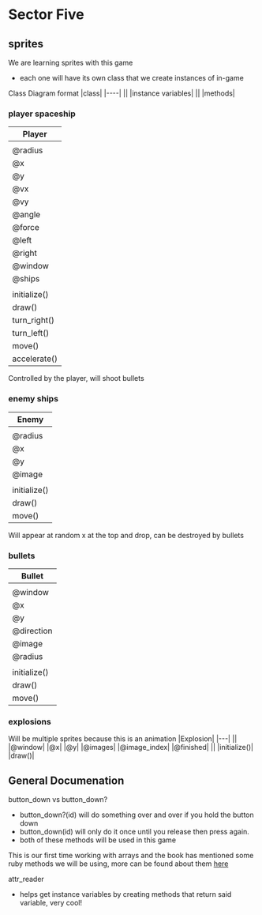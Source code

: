 # Sector Five

## sprites

We are learning sprites with this game
- each one will have its own class that we create instances of in-game

Class Diagram format
|class|
|----|
||
|instance variables|
||
|methods|

### player spaceship
|Player|
|---|
||
|@radius|
|@x|
|@y|
|@vx|
|@vy|
|@angle|
|@force|
|@left|
|@right|
|@window|
|@ships|
||
|initialize()|
|draw()|
|turn\_right()|
|turn\_left()|
|move()|
|accelerate()|

Controlled by the player, will shoot bullets<br>

### enemy ships
|Enemy|
|---|
||
|@radius|
|@x|
|@y|
|@image|
||
|initialize()|
|draw()|
|move()|

Will appear at random x at the top and drop, can be destroyed by bullets<br>

### bullets
|Bullet|
|---|
||
|@window|
|@x|
|@y|
|@direction|
|@image|
|@radius|
||
|initialize()|
|draw()|
|move()|

### explosions
Will be multiple sprites because this is an animation
|Explosion|
|---|
||
|@window|
|@x|
|@y|
|@images|
|@image\_index|
|@finished|
||
|initialize()|
|draw()|

## General Documenation

button\_down vs button\_down?
- button\_down?(id) will do something over and over if you hold the button down
- button\_down(id) will only do it once until you release then press again.
- both of these methods will be used in this game

This is our first time working with arrays and the book has mentioned some ruby methods we will be using, more can be found about them [here](https://ruby-doc.org//core-2.0.0/Array.html)<br>

attr\_reader
- helps get instance variables by creating methods that return said variable, very cool!
